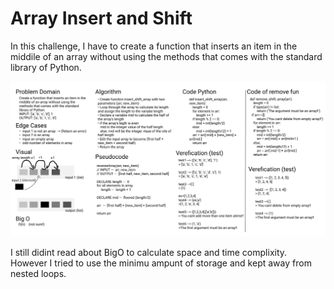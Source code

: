 # Array Insert and Shift

In this challenge, I have to create a function that inserts an item in the middile of an array without using the methods that comes with the standard library of Python. 

![Insert and Shift white board](./insert_shift_array.png)

I still didint read about BigO to calculate space and time complixity. However I tried to use the minimu ampunt of storage and kept away from nested loops.